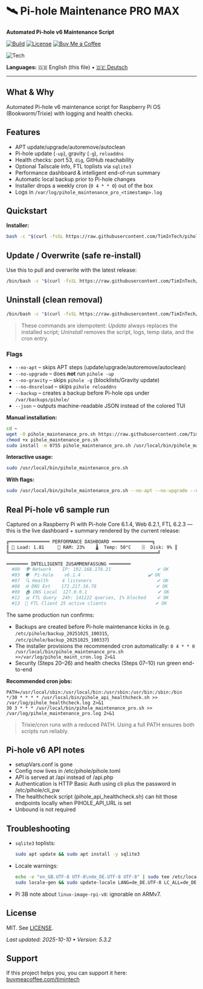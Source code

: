 # 🛰️ Pi-hole Maintenance PRO MAX
**Automated Pi-hole v6 Maintenance Script**

[![Build](https://img.shields.io/github/actions/workflow/status/TimInTech/pihole-maintenance-pro/ci-sanity.yml?branch=main)](https://github.com/TimInTech/pihole-maintenance-pro/actions)
[![License](https://img.shields.io/github/license/TimInTech/pihole-maintenance-pro)](LICENSE)
[![Buy Me a Coffee](https://img.shields.io/badge/Buy%20me%20a%20coffee-Donate-ffdd00?logo=buymeacoffee&logoColor=000&labelColor=fff)](https://buymeacoffee.com/timintech)

<img src="https://skillicons.dev/icons?i=bash,linux" alt="Tech" />

**Languages:** 🇬🇧 English (this file) • [🇩🇪 Deutsch](README.de.md)



---

## What & Why
Automated Pi-hole v6 maintenance script for Raspberry Pi OS (Bookworm/Trixie) with logging and health checks.

## Features
- APT update/upgrade/autoremove/autoclean  
- Pi-hole update (`-up`), gravity (`-g`), `reloaddns`  
- Health checks: port 53, `dig`, GitHub reachability  
- Optional Tailscale info, FTL toplists via `sqlite3`  
- Performance dashboard & intelligent end-of-run summary  
- Automatic local backup prior to Pi-hole changes  
- Installer drops a weekly cron (`0 4 * * 0`) out of the box  
- Logs in `/var/log/pihole_maintenance_pro_<timestamp>.log`

## Quickstart
**Installer:**
```bash
bash -c "$(curl -fsSL https://raw.githubusercontent.com/TimInTech/pihole-maintenance-pro/main/scripts/install.sh)"
```

<!-- UNINSTALL:BEGIN -->
## Update / Overwrite (safe re-install)

Use this to pull and overwrite with the latest release:
```bash
/bin/bash -c "$(curl -fsSL https://raw.githubusercontent.com/TimInTech/pihole-maintenance-pro/main/scripts/install.sh)"
```

## Uninstall (clean removal)
```bash
/bin/bash -c "$(curl -fsSL https://raw.githubusercontent.com/TimInTech/pihole-maintenance-pro/main/scripts/uninstall.sh)"
```

> These commands are idempotent: *Update* always replaces the installed script; *Uninstall* removes the script, logs, temp data, and the cron entry.
<!-- UNINSTALL:END -->

### Flags

- `--no-apt` – skips APT steps (update/upgrade/autoremove/autoclean)  
- `--no-upgrade` – does **not** run `pihole -up`  
- `--no-gravity` – skips `pihole -g` (blocklists/Gravity update)  
- `--no-dnsreload` – skips `pihole reloaddns`  
- `--backup` – creates a backup before Pi-hole ops under `/var/backups/pihole/`  
- `--json` – outputs machine-readable JSON instead of the colored TUI

**Manual installation:**

```bash
cd ~
wget -O pihole_maintenance_pro.sh https://raw.githubusercontent.com/TimInTech/pihole-maintenance-pro/main/pihole_maintenance_pro.sh
chmod +x pihole_maintenance_pro.sh
sudo install -m 0755 pihole_maintenance_pro.sh /usr/local/bin/pihole_maintenance_pro.sh
```

**Interactive usage:**

```bash
sudo /usr/local/bin/pihole_maintenance_pro.sh
```

**With flags:**

```bash
sudo /usr/local/bin/pihole_maintenance_pro.sh --no-apt --no-upgrade --no-gravity --no-dnsreload
```

## Real Pi-hole v6 sample run
Captured on a Raspberry Pi with Pi-hole Core 6.1.4, Web 6.2.1, FTL 6.2.3 — this is the live dashboard + summary rendered by the current release:

```bash
╔═══════════════ PERFORMANCE DASHBOARD ═══════════════╗
║ 🚀 Load: 1.81     💾 RAM: 23%    🌡  Temp: 50°C    🗄  Disk: 9% ║
╚═══════════════════════════════════════════════════════╝

════════ INTELLIGENTE ZUSAMMENFASSUNG ════════
  #00  🌍 Network    IP: 192.168.178.21                 ✔ OK
  #03  🛡  Pi-hole    v6.1.4                         ✔ OK
  #07  🔍 Health     4 listeners                        ✔ OK
  #08  🌐 DNS Ext    172.217.16.78                      ✔ OK
  #09  🏠 DNS Local  127.0.0.1                          ✔ OK
  #12  📊 FTL Query  24h: 141222 queries, 1% blocked    ✔ OK
  #13  👥 FTL Client 25 active clients                  ✔ OK
```

The same production run confirms:
- Backups are created before Pi-hole maintenance kicks in (e.g. `/etc/pihole/backup_20251025_100315`, `/etc/pihole/backup_20251025_100337`)
- The installer provisions the recommended cron automatically: `0 4 * * 0 /usr/local/bin/pihole_maintenance_pro.sh >>/var/log/pihole_maint_cron.log 2>&1`
- Security (Steps 20–26) and health checks (Steps 07–10) run green end-to-end

**Recommended cron jobs:**

```cron
PATH=/usr/local/sbin:/usr/local/bin:/usr/sbin:/usr/bin:/sbin:/bin
*/30 * * * * /usr/local/bin/pihole_api_healthcheck.sh >> /var/log/pihole_healthcheck.log 2>&1
30 3 * * * /usr/local/bin/pihole_maintenance_pro.sh >> /var/log/pihole_maintenance_pro.log 2>&1
```

> Trixie/cron runs with a reduced PATH. Using a full PATH ensures both scripts run reliably.

## Pi-hole v6 API notes

- setupVars.conf is gone
- Config now lives in /etc/pihole/pihole.toml
- API is served at /api instead of /api.php
- Authentication is HTTP Basic Auth using cli plus the password in /etc/pihole/cli_pw
- The healthcheck script (pihole_api_healthcheck.sh) can hit those endpoints locally when PIHOLE_API_URL is set
- Unbound is not required

## Troubleshooting

* `sqlite3` toplists:

  ```bash
  sudo apt update && sudo apt install -y sqlite3
  ```
* Locale warnings:

  ```bash
  echo -e "en_GB.UTF-8 UTF-8\nde_DE.UTF-8 UTF-8" | sudo tee /etc/locale.gen >/dev/null
  sudo locale-gen && sudo update-locale LANG=de_DE.UTF-8 LC_ALL=de_DE.UTF-8
  ```
* Pi 3B note about `linux-image-rpi-v8`: ignorable on ARMv7.

## License

MIT. See [LICENSE](LICENSE).

*Last updated: 2025-10-10 • Version: 5.3.2*

## Support
If this project helps you, you can support it here:
[buymeacoffee.com/timintech](https://buymeacoffee.com/timintech)
